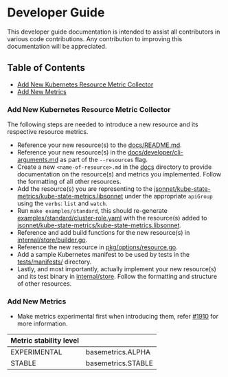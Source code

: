 # Developer Guide

This developer guide documentation is intended to assist all contributors in various code contributions.
Any contribution to improving this documentation will be appreciated.

## Table of Contents

* [Add New Kubernetes Resource Metric Collector](#add-new-kubernetes-resource-metric-collector)
* [Add New Metrics](#add-new-metrics)

### Add New Kubernetes Resource Metric Collector

The following steps are needed to introduce a new resource and its respective resource metrics.

* Reference your new resource(s) to the [docs/README.md](./../README.md#exposed-metrics).
* Reference your new resource(s) in the [docs/developer/cli-arguments.md](./cli-arguments.md#available-options) as part of the `--resources` flag.
* Create a new `<name-of-resource>.md` in the [docs](./../docs) directory to provide documentation on the resource(s) and metrics you implemented. Follow the formatting of all other resources.
* Add the resource(s) you are representing to the [jsonnet/kube-state-metrics/kube-state-metrics.libsonnet](./../../jsonnet/kube-state-metrics/kube-state-metrics.libsonnet) under the appropriate `apiGroup` using the `verbs`: `list` and `watch`.
* Run `make examples/standard`, this should re-generate [examples/standard/cluster-role.yaml](./../../examples/standard/cluster-role.yaml) with the resource(s) added to [jsonnet/kube-state-metrics/kube-state-metrics.libsonnet](./../../jsonnet/kube-state-metrics/kube-state-metrics.libsonnet).
* Reference and add build functions for the new resource(s) in [internal/store/builder.go](./../../internal/store/builder.go).
* Reference the new resource in [pkg/options/resource.go](./../../pkg/options/resource.go).
* Add a sample Kubernetes manifest to be used by tests in the [tests/manifests/](./../../tests/manifests) directory.
* Lastly, and most importantly, actually implement your new resource(s) and its test binary in [internal/store](./../../internal/store). Follow the formatting and structure of other resources.

### Add New Metrics

* Make metrics experimental first when introducing them, refer [#1910](https://github.com/kubernetes/kube-state-metrics/pull/1910) for more information.

| Metric stability level |                    |
|------------------------|--------------------|
| EXPERIMENTAL           | basemetrics.ALPHA  |
| STABLE                 | basemetrics.STABLE |
